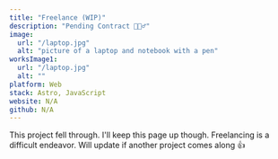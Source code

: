 ```yaml
---
title: "Freelance (WIP)"
description: "Pending Contract 🙇🏽‍♂️"
image:
  url: "/laptop.jpg"
  alt: "picture of a laptop and notebook with a pen"
worksImage1:
  url: "/laptop.jpg"
  alt: ""
platform: Web
stack: Astro, JavaScript
website: N/A
github: N/A
---
```


This project fell through. I'll keep this page up though. Freelancing is a difficult endeavor. Will update if another project comes along 👍
